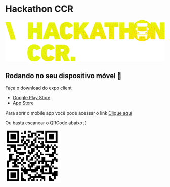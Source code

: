# Hackathon CCR

![](/title-hackathon.png)

## Rodando no seu dispositivo móvel :iphone:

Faça o download do expo client

- [Google Play Store](https://play.google.com/store/apps/details?id=host.exp.exponent&hl=pt_BR)
- [App Store](https://apps.apple.com/br/app/expo-client/id982107779)

Para abrir o mobile app você pode acessar o link
[Clique aqui](https://expo.io/@mathvalenza/caminhao-amigo)

Ou basta escanear o QRCode abaixo ;)

![](/qrcode.png)
